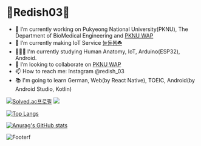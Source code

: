 # 🐣Redish03🐣

- 🔭 I’m currently working on Pukyeong National University(PKNU), The Department of BioMedical Engineering and [PKNU WAP](https://github.com/pknu-wap)
- 🌱 I’m currently making IoT Service [늘돌봄☘️](https://github.com/pknu-wap/2022_2_WAP_IoT_TEAM1)
- 👨🏽‍🎓 I'm currently studying Human Anatomy, IoT, Arduino(ESP32), Android.
- 👯 I’m looking to collaborate on [PKNU WAP](https://github.com/pknu-wap)
- 📫 How to reach me: Instagram @redish_03
- 📚 I'm going to learn German, Web(by React Native), TOEIC, Android(by Android Studio, Kotlin)
 

[![Solved.ac프로필](http://mazassumnida.wtf/api/v2/generate_badge?boj=pluto0303)](https://solved.ac/pluto0303) <img src="http://mazandi.herokuapp.com/api?handle=pluto0303&theme=warm"/>

[![Top Langs](https://github-readme-stats.vercel.app/api/top-langs/?username=Redish03)](https://github.com/Redish03/github-readme-stats)

[![Anurag's GitHub stats](https://github-readme-stats.vercel.app/api?username=Redish03)](https://github.com/Redish03/github-readme-stats)

![Footer](https://capsule-render.vercel.app/api?type=waving&color=auto&height=200&section=footer)f
